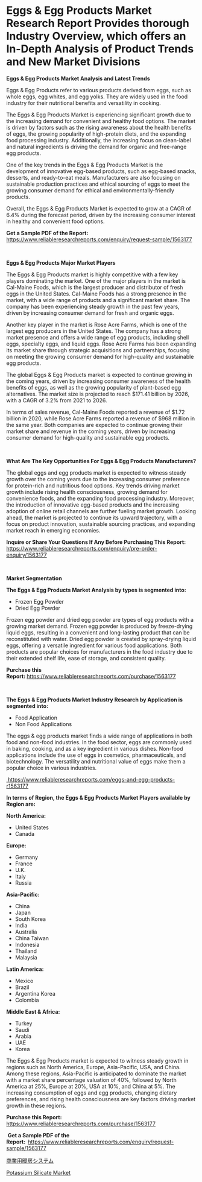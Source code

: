 <p><h1>Eggs & Egg Products Market Research Report Provides thorough Industry Overview, which offers an In-Depth Analysis of Product Trends and New Market Divisions</h1></p><p><strong>Eggs & Egg Products Market Analysis and Latest Trends</strong></p>
<p><p>Eggs & Egg Products refer to various products derived from eggs, such as whole eggs, egg whites, and egg yolks. They are widely used in the food industry for their nutritional benefits and versatility in cooking.</p><p>The Eggs & Egg Products Market is experiencing significant growth due to the increasing demand for convenient and healthy food options. The market is driven by factors such as the rising awareness about the health benefits of eggs, the growing popularity of high-protein diets, and the expanding food processing industry. Additionally, the increasing focus on clean-label and natural ingredients is driving the demand for organic and free-range egg products.</p><p>One of the key trends in the Eggs & Egg Products Market is the development of innovative egg-based products, such as egg-based snacks, desserts, and ready-to-eat meals. Manufacturers are also focusing on sustainable production practices and ethical sourcing of eggs to meet the growing consumer demand for ethical and environmentally-friendly products.</p><p>Overall, the Eggs & Egg Products Market is expected to grow at a CAGR of 6.4% during the forecast period, driven by the increasing consumer interest in healthy and convenient food options.</p></p>
<p><strong>Get a Sample PDF of the Report:&nbsp;</strong> <a href="https://www.reliableresearchreports.com/enquiry/request-sample/1563177">https://www.reliableresearchreports.com/enquiry/request-sample/1563177</a></p>
<p>&nbsp;</p>
<p><strong>Eggs & Egg Products Major Market Players</strong></p>
<p><p>The Eggs & Egg Products market is highly competitive with a few key players dominating the market. One of the major players in the market is Cal-Maine Foods, which is the largest producer and distributor of fresh eggs in the United States. Cal-Maine Foods has a strong presence in the market, with a wide range of products and a significant market share. The company has been experiencing steady growth in the past few years, driven by increasing consumer demand for fresh and organic eggs.</p><p>Another key player in the market is Rose Acre Farms, which is one of the largest egg producers in the United States. The company has a strong market presence and offers a wide range of egg products, including shell eggs, specialty eggs, and liquid eggs. Rose Acre Farms has been expanding its market share through strategic acquisitions and partnerships, focusing on meeting the growing consumer demand for high-quality and sustainable egg products.</p><p>The global Eggs & Egg Products market is expected to continue growing in the coming years, driven by increasing consumer awareness of the health benefits of eggs, as well as the growing popularity of plant-based egg alternatives. The market size is projected to reach $171.41 billion by 2026, with a CAGR of 3.2% from 2021 to 2026.</p><p>In terms of sales revenue, Cal-Maine Foods reported a revenue of $1.72 billion in 2020, while Rose Acre Farms reported a revenue of $968 million in the same year. Both companies are expected to continue growing their market share and revenue in the coming years, driven by increasing consumer demand for high-quality and sustainable egg products.</p></p>
<p>&nbsp;</p>
<p><strong>What Are The Key Opportunities For Eggs & Egg Products Manufacturers?</strong></p>
<p><p>The global eggs and egg products market is expected to witness steady growth over the coming years due to the increasing consumer preference for protein-rich and nutritious food options. Key trends driving market growth include rising health consciousness, growing demand for convenience foods, and the expanding food processing industry. Moreover, the introduction of innovative egg-based products and the increasing adoption of online retail channels are further fueling market growth. Looking ahead, the market is projected to continue its upward trajectory, with a focus on product innovation, sustainable sourcing practices, and expanding market reach in emerging economies.</p></p>
<p><strong>Inquire or Share Your Questions If Any Before Purchasing This Report:</strong> <a href="https://www.reliableresearchreports.com/enquiry/pre-order-enquiry/1563177">https://www.reliableresearchreports.com/enquiry/pre-order-enquiry/1563177</a></p>
<p>&nbsp;</p>
<p><strong>Market Segmentation</strong></p>
<p><strong>The Eggs & Egg Products Market Analysis by types is segmented into:</strong></p>
<p><ul><li>Frozen Egg Powder</li><li>Dried Egg Powder</li></ul></p>
<p><p>Frozen egg powder and dried egg powder are types of egg products with a growing market demand. Frozen egg powder is produced by freeze-drying liquid eggs, resulting in a convenient and long-lasting product that can be reconstituted with water. Dried egg powder is created by spray-drying liquid eggs, offering a versatile ingredient for various food applications. Both products are popular choices for manufacturers in the food industry due to their extended shelf life, ease of storage, and consistent quality.</p></p>
<p><strong>Purchase this Report:&nbsp;</strong><a href="https://www.reliableresearchreports.com/purchase/1563177">https://www.reliableresearchreports.com/purchase/1563177</a></p>
<p>&nbsp;</p>
<p><strong>The Eggs & Egg Products Market Industry Research by Application is segmented into:</strong></p>
<p><ul><li>Food Application</li><li>Non Food Applications</li></ul></p>
<p><p>The eggs & egg products market finds a wide range of applications in both food and non-food industries. In the food sector, eggs are commonly used in baking, cooking, and as a key ingredient in various dishes. Non-food applications include the use of eggs in cosmetics, pharmaceuticals, and biotechnology. The versatility and nutritional value of eggs make them a popular choice in various industries.</p></p>
<p><a href="https://www.reliableresearchreports.com/eggs-and-egg-products-r1563177">&nbsp;https://www.reliableresearchreports.com/eggs-and-egg-products-r1563177</a></p>
<p><strong>In terms of Region, the Eggs & Egg Products Market Players available by Region are:</strong></p>
<p>
    <p> <strong> North America: </strong>
        <ul>
            <li>United States</li>
            <li>Canada</li>
        </ul>
        </p> 
    <p> <strong> Europe: </strong>
        <ul>
            <li>Germany</li>
            <li>France</li>
            <li>U.K.</li>
            <li>Italy</li>
            <li>Russia</li>
        </ul>
        </p> 
    <p> <strong> Asia-Pacific: </strong>
        <ul>
            <li>China</li>
            <li>Japan</li>
            <li>South Korea</li>
            <li>India</li>
            <li>Australia</li>
            <li>China Taiwan</li>
            <li>Indonesia</li>
            <li>Thailand</li>
            <li>Malaysia</li>
        </ul>
        </p> 
    <p> <strong> Latin America: </strong>
        <ul>
            <li>Mexico</li>
            <li>Brazil</li>
            <li>Argentina Korea</li>
            <li>Colombia</li>
        </ul>
        </p> 
    <p> <strong> Middle East & Africa: </strong>
        <ul>
            <li>Turkey</li>
            <li>Saudi</li>
            <li>Arabia</li>
            <li>UAE</li>
            <li>Korea</li>
        </ul>
    </p>
    </p>
<p><p>The Eggs & Egg Products market is expected to witness steady growth in regions such as North America, Europe, Asia-Pacific, USA, and China. Among these regions, Asia-Pacific is anticipated to dominate the market with a market share percentage valuation of 40%, followed by North America at 25%, Europe at 20%, USA at 10%, and China at 5%. The increasing consumption of eggs and egg products, changing dietary preferences, and rising health consciousness are key factors driving market growth in these regions.</p></p>
<p><strong>Purchase this Report: </strong><a href="https://www.reliableresearchreports.com/purchase/1563177">https://www.reliableresearchreports.com/purchase/1563177</a></p>
<p>&nbsp;<strong>Get a Sample PDF of the Report:&nbsp;&nbsp;</strong><a href="https://www.reliableresearchreports.com/enquiry/request-sample/1563177">https://www.reliableresearchreports.com/enquiry/request-sample/1563177</a></p>
<p><strong></strong></p>
<p><p><a href="https://medium.com/@antonehyatt1/%E5%95%86%E6%A5%AD%E6%9A%96%E6%88%BF%E3%82%B7%E3%82%B9%E3%83%86%E3%83%A0%E5%B8%82%E5%A0%B4%E3%81%AE%E8%A6%8F%E6%A8%A1-cagr-%E3%83%88%E3%83%AC%E3%83%B3%E3%83%892024%E5%B9%B4-2030%E5%B9%B4-a9f0a59d1668">商業用暖房システム</a></p><p><a href="https://full-wildebeest-80b.notion.site/Potassium-Silicate-Market-Size-Share-Trends-Analysis-Report-By-Application-Regional-Outlook-Com-7ec813a0ce8d46f3891110e7dcddc981">Potassium Silicate Market</a></p></p>